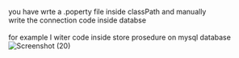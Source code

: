 you have wrte a .poperty file inside classPath and manually 
<br>
write the connection code inside databse 
<br><br>
for example I witer code inside store prosedure on mysql database
![Screenshot (20)](https://github.com/user-attachments/assets/f3631134-f387-483a-89ad-8862df2613f8)
